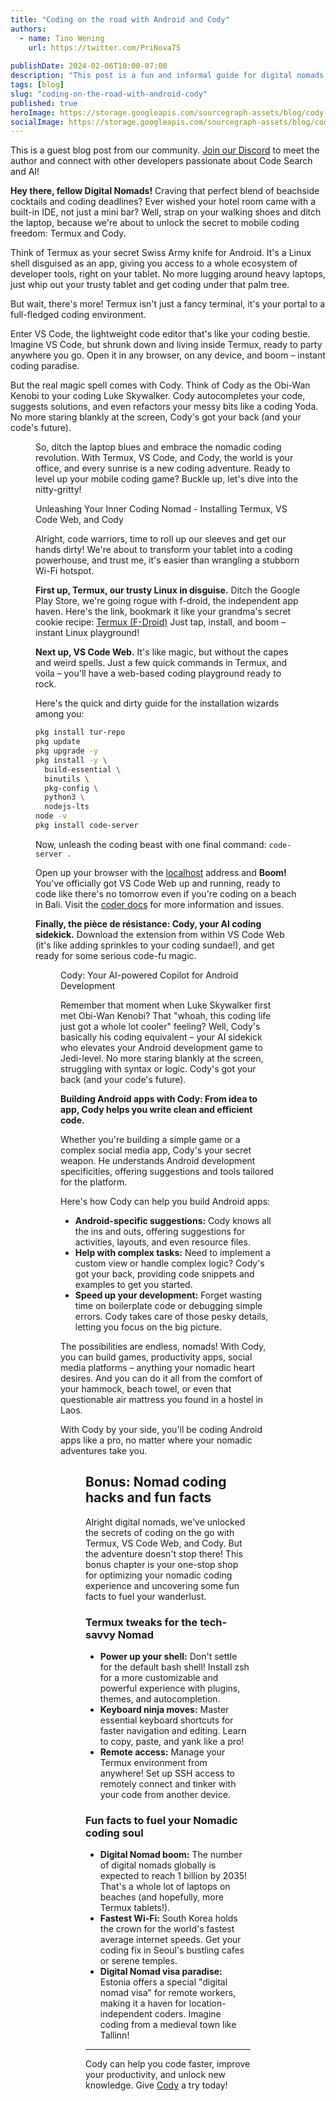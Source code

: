 ```yaml
---
title: "Coding on the road with Android and Cody"
authors:
  - name: Tino Wening
    url: https://twitter.com/PriNova75
  
publishDate: 2024-02-06T10:00-07:00
description: "This post is a fun and informal guide for digital nomads, showcasing how Termux and Cody turn your tablet into a beach-friendly coding hub. It's all about ditching the laptop for a lightweight setup with Termux's Linux shell, VS Code's web version, and Cody."
tags: [blog]
slug: "coding-on-the-road-with-android-cody"
published: true
heroImage: https://storage.googleapis.com/sourcegraph-assets/blog/cody-on-the-road/coding-on-the-road-with-android-cody-og.png
socialImage: https://storage.googleapis.com/sourcegraph-assets/blog/cody-on-the-road/coding-on-the-road-with-android-cody-og.png
---
```


<Alert type="secondary">This is a guest blog post from our community. <a href="https://discord.com/servers/sourcegraph-969688426372825169" target="_blank">Join our Discord</a> to meet the author and connect with other developers passionate about Code Search and AI!</Alert>

**Hey there, fellow Digital Nomads!** Craving that perfect blend of beachside cocktails and coding deadlines? Ever wished your hotel room came with a built-in IDE, not just a mini bar? Well, strap on your walking shoes and ditch the laptop, because we're about to unlock the secret to mobile coding freedom: Termux and Cody.

Think of Termux as your secret Swiss Army knife for Android. It's a Linux shell disguised as an app, giving you access to a whole ecosystem of developer tools, right on your tablet. No more lugging around heavy laptops, just whip out your trusty tablet and get coding under that palm tree. 

But wait, there's more! Termux isn't just a fancy terminal, it's your portal to a full-fledged coding environment. 

Enter VS Code, the lightweight code editor that's like your coding bestie. Imagine VS Code, but shrunk down and living inside Termux, ready to party anywhere you go. Open it in any browser, on any device, and boom – instant coding paradise.

But the real magic spell comes with Cody. Think of Cody as the Obi-Wan Kenobi to your coding Luke Skywalker. Cody autocompletes your code, suggests solutions, and even refactors your messy bits like a coding Yoda. No more staring blankly at the screen, Cody's got your back (and your code's future).

<Figure 
  src="https://storage.googleapis.com/sourcegraph-assets/blog/cody-on-the-road/image1.jpg"
  alt="Cody as the Obi-Wan Kenobi "
  caption="Cody as the Obi-Wan Kenobi "
/>

So, ditch the laptop blues and embrace the nomadic coding revolution. With Termux, VS Code, and Cody, the world is your office, and every sunrise is a new coding adventure. Ready to level up your mobile coding game? Buckle up, let's dive into the nitty-gritty!

Unleashing Your Inner Coding Nomad - Installing Termux, VS Code Web, and Cody

Alright, code warriors, time to roll up our sleeves and get our hands dirty! We're about to transform your tablet into a coding powerhouse, and trust me, it's easier than wrangling a stubborn Wi-Fi hotspot.

**First up, Termux, our trusty Linux in disguise.** Ditch the Google Play Store, we're going rogue with f-droid, the independent app haven. Here's the link, bookmark it like your grandma's secret cookie recipe: [Termux (F-Droid)](https://f-droid.org/en/packages/com.termux/) Just tap, install, and boom – instant Linux playground!

**Next up, VS Code Web.** It's like magic, but without the capes and weird spells. Just a few quick commands in Termux, and voila – you'll have a web-based coding playground ready to rock.

Here's the quick and dirty guide for the installation wizards among you:

```bash
pkg install tur-repo
pkg update
pkg upgrade -y
pkg install -y \
  build-essential \
  binutils \
  pkg-config \
  python3 \
  nodejs-lts
node -v
pkg install code-server
```

Now, unleash the coding beast with one final command: `code-server .`

Open up your browser with the [localhost](http://127.0.0.1:8080) address and **Boom!** You've officially got VS Code Web up and running, ready to code like there's no tomorrow even if you're coding on a beach in Bali. Visit the [coder docs](https://coder.com/docs/code-server/latest/termux#installation) for more information and issues.

**Finally, the pièce de résistance: Cody, your AI coding sidekick.** Download the extension from within VS Code Web (it's like adding sprinkles to your coding sundae!), and get ready for some serious code-fu magic.


<Figure 
  src="https://storage.googleapis.com/sourcegraph-assets/blog/cody-on-the-road/image2.jpg"
  alt="Screenshot of my tablet with Termux on the left and VS Code with Cody on the right"
  caption="Screenshot of my tablet with Termux on the left and VS Code with Cody on the right"
/>

Cody: Your AI-powered Copilot for Android Development

Remember that moment when Luke Skywalker first met Obi-Wan Kenobi? That "whoah, this coding life just got a whole lot cooler" feeling? Well, Cody's basically his coding equivalent – your AI sidekick who elevates your Android development game to Jedi-level. No more staring blankly at the screen, struggling with syntax or logic. Cody's got your back (and your code's future).

**Building Android apps with Cody: From idea to app, Cody helps you write clean and efficient code.**

Whether you're building a simple game or a complex social media app, Cody's your secret weapon. He understands Android development specificities, offering suggestions and tools tailored for the platform.

Here's how Cody can help you build Android apps:



* **Android-specific suggestions:** Cody knows all the ins and outs, offering suggestions for activities, layouts, and even resource files.
* **Help with complex tasks:** Need to implement a custom view or handle complex logic? Cody's got your back, providing code snippets and examples to get you started.
* **Speed up your development:** Forget wasting time on boilerplate code or debugging simple errors. Cody takes care of those pesky details, letting you focus on the big picture.

The possibilities are endless, nomads! With Cody, you can build games, productivity apps, social media platforms – anything your nomadic heart desires. And you can do it all from the comfort of your hammock, beach towel, or even that questionable air mattress you found in a hostel in Laos.

With Cody by your side, you'll be coding Android apps like a pro, no matter where your nomadic adventures take you.


<Figure 
  src="https://storage.googleapis.com/sourcegraph-assets/blog/cody-on-the-road/image3.jpg"
  alt="Codying on the beach"
  caption="Codying on the beach"
/>

## Bonus: Nomad coding hacks and fun facts

Alright digital nomads, we've unlocked the secrets of coding on the go with Termux, VS Code Web, and Cody. But the adventure doesn't stop there! This bonus chapter is your one-stop shop for optimizing your nomadic coding experience and uncovering some fun facts to fuel your wanderlust.

### Termux tweaks for the tech-savvy Nomad

* **Power up your shell:** Don't settle for the default bash shell! Install zsh for a more customizable and powerful experience with plugins, themes, and autocompletion.
* **Keyboard ninja moves:** Master essential keyboard shortcuts for faster navigation and editing. Learn to copy, paste, and yank like a pro!
* **Remote access:** Manage your Termux environment from anywhere! Set up SSH access to remotely connect and tinker with your code from another device.

### Fun facts to fuel your Nomadic coding soul

* **Digital Nomad boom:** The number of digital nomads globally is expected to reach 1 billion by 2035! That's a whole lot of laptops on beaches (and hopefully, more Termux tablets!).
* **Fastest Wi-Fi:** South Korea holds the crown for the world's fastest average internet speeds. Get your coding fix in Seoul's bustling cafes or serene temples.
* **Digital Nomad visa paradise:** Estonia offers a special "digital nomad visa" for remote workers, making it a haven for location-independent coders. Imagine coding from a medieval town like Tallinn!

---

Cody can help you code faster, improve your productivity, and unlock new knowledge. Give [Cody](https://sourcegraph.com/cody) a try today!